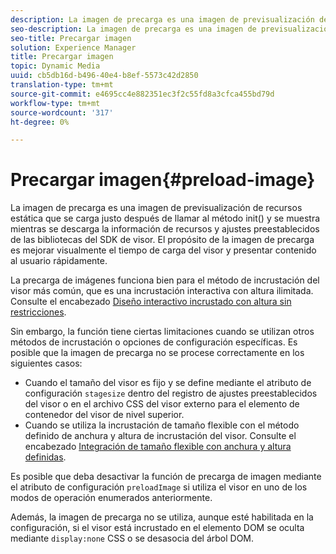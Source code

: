 ```yaml
---
description: La imagen de precarga es una imagen de previsualización de recursos estática que se carga justo después de llamar al método init() y se muestra mientras se descarga la información de recursos y ajustes preestablecidos de las bibliotecas del SDK de visor. El propósito de la imagen de precarga es mejorar visualmente el tiempo de carga del visor y presentar contenido al usuario rápidamente.
seo-description: La imagen de precarga es una imagen de previsualización de recursos estática que se carga justo después de llamar al método init() y se muestra mientras se descarga la información de recursos y ajustes preestablecidos de las bibliotecas del SDK de visor. El propósito de la imagen de precarga es mejorar visualmente el tiempo de carga del visor y presentar contenido al usuario rápidamente.
seo-title: Precargar imagen
solution: Experience Manager
title: Precargar imagen
topic: Dynamic Media
uuid: cb5db16d-b496-40e4-b8ef-5573c42d2850
translation-type: tm+mt
source-git-commit: e4695cc4e882351ec3f2c55fd8a3cfca455bd79d
workflow-type: tm+mt
source-wordcount: '317'
ht-degree: 0%

---
```



# Precargar imagen{#preload-image}

La imagen de precarga es una imagen de previsualización de recursos estática que se carga justo después de llamar al método init() y se muestra mientras se descarga la información de recursos y ajustes preestablecidos de las bibliotecas del SDK de visor. El propósito de la imagen de precarga es mejorar visualmente el tiempo de carga del visor y presentar contenido al usuario rápidamente.

La precarga de imágenes funciona bien para el método de incrustación del visor más común, que es una incrustación interactiva con altura ilimitada. Consulte el encabezado [Diseño interactivo incrustado con altura sin restricciones](../../c-html5-aem-asset-viewers/c-html5-aem-interactive-images/c-html5-aem-interactive-images.md#section-6bb5d3c502544ad18a58eafe12a13435).

Sin embargo, la función tiene ciertas limitaciones cuando se utilizan otros métodos de incrustación o opciones de configuración específicas. Es posible que la imagen de precarga no se procese correctamente en los siguientes casos:

* Cuando el tamaño del visor es fijo y se define mediante el atributo de configuración `stagesize` dentro del registro de ajustes preestablecidos del visor o en el archivo CSS del visor externo para el elemento de contenedor del visor de nivel superior.
* Cuando se utiliza la incrustación de tamaño flexible con el método definido de anchura y altura de incrustación del visor. Consulte el encabezado [Integración de tamaño flexible con anchura y altura definidas](../../c-html5-aem-asset-viewers/c-html5-aem-interactive-images/c-html5-aem-interactive-images.md#section-6bb5d3c502544ad18a58eafe12a13435).

Es posible que deba desactivar la función de precarga de imagen mediante el atributo de configuración `preloadImage` si utiliza el visor en uno de los modos de operación enumerados anteriormente.

Además, la imagen de precarga no se utiliza, aunque esté habilitada en la configuración, si el visor está incrustado en el elemento DOM se oculta mediante `display:none` CSS o se desasocia del árbol DOM.
